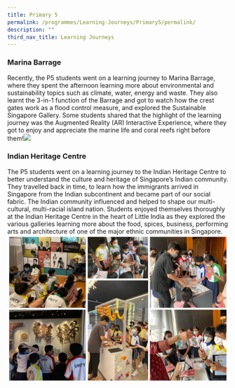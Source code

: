 ```yaml
---
title: Primary 5
permalink: /programmes/Learning-Journeys/Primary5/permalink/
description: ""
third_nav_title: Learning Journeys
---
```

### **Marina Barrage** 
Recently, the P5 students went on a learning journey to Marina Barrage, where they spent the afternoon learning more about environmental and sustainability topics such as climate, water, energy and waste. They also learnt the 3-in-1 function of the Barrage and got to watch how the crest gates work as a flood control measure, and explored the Sustainable Singapore Gallery. Some students shared that the highlight of the learning journey was the Augmented Reality (AR) Interactive Experience, where they got to enjoy and appreciate the marine life and coral reefs right before them!![](/images/Learning%20Journeys/2022/Primary%205/2022%20P5%20Marina%20Barrage.jpg)
### **Indian Heritage Centre**
The P5 students went on a learning journey to the Indian Heritage Centre to better understand the culture and heritage of Singapore’s Indian community. They travelled back in time, to learn how the immigrants arrived in Singapore from the Indian subcontinent and became part of our social fabric. The Indian community influenced and helped to shape our multi-cultural, multi-racial island nation. Students enjoyed themselves thoroughly at the Indian Heritage Centre in the heart of Little India as they explored the various galleries learning more about the food, spices, business, performing arts and architecture of one of the major ethnic communities in Singapore.
![](/images/Learning%20Journeys/2022/Primary%205/2022%20P5%20Indian%20Heritage.jpg)
